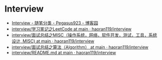 # Interview

* [Interview - 随笔分类 - Pegasus923 - 博客园](http://www.cnblogs.com/pegasus923/category/263902.html)
* [interview/学习笔记之LeetCode at main · haoran119/interview](https://github.com/haoran119/interview/tree/main/%E5%AD%A6%E4%B9%A0%E7%AC%94%E8%AE%B0%E4%B9%8BLeetCode)
* [interview/面试总结之MISC（操作系统，网络，软件开发，测试，工具，系统设计, MISC) at main · haoran119/interview](https://github.com/haoran119/interview/tree/main/%E9%9D%A2%E8%AF%95%E6%80%BB%E7%BB%93%E4%B9%8BMISC%EF%BC%88%E6%93%8D%E4%BD%9C%E7%B3%BB%E7%BB%9F%EF%BC%8C%E7%BD%91%E7%BB%9C%EF%BC%8C%E8%BD%AF%E4%BB%B6%E5%BC%80%E5%8F%91%EF%BC%8C%E6%B5%8B%E8%AF%95%EF%BC%8C%E5%B7%A5%E5%85%B7%EF%BC%8C%E7%B3%BB%E7%BB%9F%E8%AE%BE%E8%AE%A1%2C%20MISC\))
* [interview/面试总结之算法（Algorithm） at main · haoran119/interview](https://github.com/haoran119/interview/tree/main/%E9%9D%A2%E8%AF%95%E6%80%BB%E7%BB%93%E4%B9%8B%E7%AE%97%E6%B3%95%EF%BC%88Algorithm%EF%BC%89)
* [interview/README.md at main · haoran119/interview](https://github.com/haoran119/interview/tree/main/%E9%9D%A2%E8%AF%95%E6%80%BB%E7%BB%93%E4%B9%8B%E6%95%B0%E6%8D%AE%E7%BB%93%E6%9E%84%EF%BC%88Data%20Structure%EF%BC%89)
